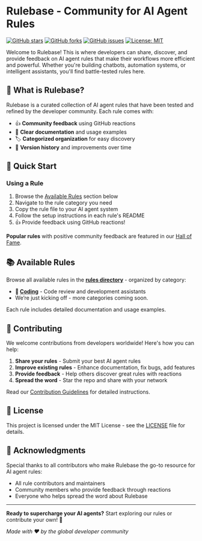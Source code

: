 # Rulebase - Community for AI Agent Rules

[![GitHub stars](https://img.shields.io/github/stars/avalus/rulebase?style=social)](https://github.com/avalus/rulebase/stargazers)
[![GitHub forks](https://img.shields.io/github/forks/avalus/rulebase?style=social)](https://github.com/avalus/rulebase/network/members)
[![GitHub issues](https://img.shields.io/github/issues/avalus/rulebase)](https://github.com/avalus/rulebase/issues)
[![License: MIT](https://img.shields.io/badge/License-MIT-yellow.svg)](https://opensource.org/licenses/MIT)

Welcome to Rulebase! This is where developers can share, discover, and provide feedback on AI agent rules that make their workflows more efficient and powerful. Whether you're building chatbots, automation systems, or intelligent assistants, you'll find battle-tested rules here.

## 🌟 What is Rulebase?

Rulebase is a curated collection of AI agent rules that have been tested and refined by the developer community. Each rule comes with:

- 👍 **Community feedback** using GitHub reactions
- 📝 **Clear documentation** and usage examples  
- 🏷️ **Categorized organization** for easy discovery
- 🔄 **Version history** and improvements over time

## 🚀 Quick Start

### Using a Rule
1. Browse the [Available Rules](#-available-rules) section below
2. Navigate to the rule category you need
3. Copy the rule file to your AI agent system
4. Follow the setup instructions in each rule's README
5. 👍 Provide feedback using GitHub reactions!

**Popular rules** with positive community feedback are featured in our [Hall of Fame](./HALL_OF_FAME.md).

## 📚 Available Rules

Browse all available rules in the **[rules directory](./rules/)** - organized by category:

- **🔧 [Coding](./rules/coding/)** - Code review and development assistants
- We’re just kicking off - more categories coming soon.

Each rule includes detailed documentation and usage examples.

## 🤝 Contributing

We welcome contributions from developers worldwide! Here's how you can help:

1. **Share your rules** - Submit your best AI agent rules
2. **Improve existing rules** - Enhance documentation, fix bugs, add features
3. **Provide feedback** - Help others discover great rules with reactions
4. **Spread the word** - Star the repo and share with your network

Read our [Contribution Guidelines](./CONTRIBUTING.md) for detailed instructions.

## 📄 License

This project is licensed under the MIT License - see the [LICENSE](LICENSE) file for details.

## 🙏 Acknowledgments

Special thanks to all contributors who make Rulebase the go-to resource for AI agent rules:

- All rule contributors and maintainers
- Community members who provide feedback through reactions
- Everyone who helps spread the word about Rulebase

---

**Ready to supercharge your AI agents?** Start exploring our rules or contribute your own! 🚀

*Made with ❤️ by the global developer community*